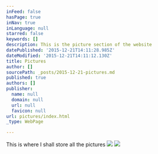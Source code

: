 ```yaml
---
inFeed: false
hasPage: true
inNav: true
inLanguage: null
starred: false
keywords: []
description: This is the picture section of the website
datePublished: '2015-12-21T14:11:28.985Z'
dateModified: '2015-12-21T14:11:12.130Z'
title: Pictures
author: []
sourcePath: _posts/2015-12-21-pictures.md
published: true
authors: []
publisher:
  name: null
  domain: null
  url: null
  favicon: null
url: pictures/index.html
_type: WebPage

---
```

This is where I shall store all the pictures
![](https://the-grid-user-content.s3-us-west-2.amazonaws.com/af913234-7214-4271-a631-305985fbdb17.JPG)
![](https://the-grid-user-content.s3-us-west-2.amazonaws.com/0c0fb379-1492-425b-a4db-da30de41c9a0.JPG)